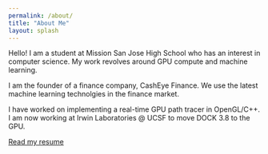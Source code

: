 ```yaml
---
permalink: /about/
title: "About Me"
layout: splash
---
```


Hello! I am a student at Mission San Jose High School who has an interest in computer science. My work revolves around GPU compute and machine learning.

I am the founder of a finance company, CashEye Finance. We use the latest machine learning technolgies in the finance market. 

I have worked on implementing a real-time GPU path tracer in OpenGL/C++. I am now working at Irwin Laboratories @ UCSF to move DOCK 3.8 to the GPU.

[Read my resume](/resume.pdf)
